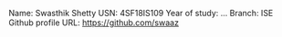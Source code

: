 Name: Swasthik Shetty
USN: 4SF18IS109
Year of study: ...
Branch: ISE
Github profile URL: https://github.com/swaaz
